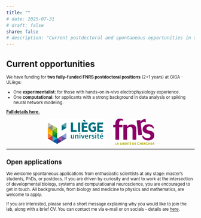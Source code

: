 ```yaml
---
title: ""
# date: 2025-07-31
# draft: false
share: false
# description: "Current postdoctoral and spontaneous opportunities in the lab."
---
```

<span style="font-size: 0.8em;">

# Current opportunities

We have funding for **two fully-funded FNRS postdoctoral positions** (2+1 years) at GIGA - ULiège:

- One **experimentalist:** for those with hands-on in-vivo electrophysiology experience.
- One **computational:** for applicants with a strong background in data analysis or spiking neural network modeling.

[**Full details here.**](/postdoc-ad/)

<div style="display: flex; justify-content: center; align-items: center; gap: 2em; margin-bottom: 1em;">
  <img src="uliege_logo.png" alt="University of Liège" style="height:70px;">
  <img src="fnrs_logo.png" alt="FNRS" style="height:70px;">
</div>

---

## Open applications

We welcome spontaneous applications from enthusiastic scientists at any stage: master’s students, PhDs, or postdocs. 
If you are driven by curiosity and want to work at the intersection of developmental biology, systems and computatioanal neuroscience, 
you are encouraged to get in touch. All backgrounds, from biology and medicine to physics and mathematics, are welcome to apply.

If you are interested, please send a short message explaining why you would like to join the lab, along with a brief CV. 
You can contact me via e-mail or on socials - details are [here](/team/).

<span>